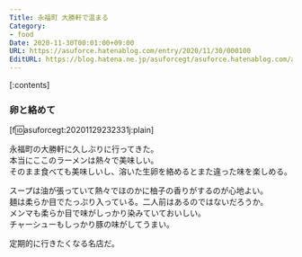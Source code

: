 ```yaml
---
Title: 永福町 大勝軒で温まる
Category:
- food
Date: 2020-11-30T00:01:00+09:00
URL: https://asuforce.hatenablog.com/entry/2020/11/30/000100
EditURL: https://blog.hatena.ne.jp/asuforcegt/asuforce.hatenablog.com/atom/entry/26006613658482707
---
```


[:contents]

###  卵と絡めて

[f:id:asuforcegt:20201129232331j:plain]

永福町の大勝軒に久しぶりに行ってきた。  
本当にここのラーメンは熱々で美味しい。  
そのまま食べても美味しいし、溶いた生卵を絡めるとまた違った味を楽しめる。  

スープは油が張っていて熱々でほのかに柚子の香りがするのが心地よい。  
麺は柔らか目でたっぷり入っている。二人前はあるのではないだろうか。  
メンマも柔らか目で味がしっかり染みていておいしい。  
チャーシューもしっかり豚の味がしてうまい。

定期的に行きたくなる名店だ。
